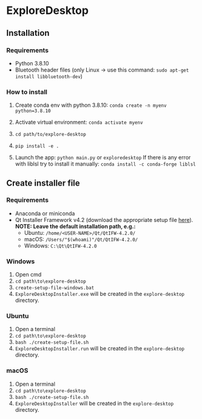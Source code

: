 # ExploreDesktop

## Installation
### Requirements
 - Python 3.8.10
 - Bluetooth header files (only Linux -> use this command: `sudo apt-get install libbluetooth-dev`)

### How to install

1. Create conda env with python 3.8.10:  `conda create -n myenv python=3.8.10`
2. Activate virtual environment: `conda activate myenv`
3. `cd path/to/explore-desktop`
4. `pip install -e .`

5. Launch the app: `python main.py` or `exploredesktop`
If there is any error with liblsl try to install it manually: `conda install -c conda-forge liblsl`

## Create installer file
### Requirements
 - Anaconda or miniconda
 - Qt Installer Framework v4.2 (download the appropriate setup file 
[here](https://download.qt.io/official_releases/qt-installer-framework/4.2.0/)). **NOTE: Leave the default installation
path, e.g.:**
    - Ubuntu: `/home/<USER-NAME>/Qt/QtIFW-4.2.0/`
    - macOS: `/Users/"$(whoami)"/Qt/QtIFW-4.2.0/`
    - Windows: `C:\Qt\QtIFW-4.2.0`

### Windows
1. Open cmd
2. `cd path\to\explore-desktop`
3. `create-setup-file-windows.bat`
4. `ExploreDesktopInstaller.exe` will be created in the `explore-desktop` directory.

### Ubuntu
1. Open a terminal
2. `cd path\to\explore-desktop`
3. `bash ./create-setup-file.sh`
4. `ExploreDesktopInstaller.run` will be created in the `explore-desktop` directory.

### macOS
1. Open a terminal
2. `cd path\to\explore-desktop`
3. `bash ./create-setup-file.sh` 
4. `ExploreDesktopInstaller` will be created in the `explore-desktop` directory.